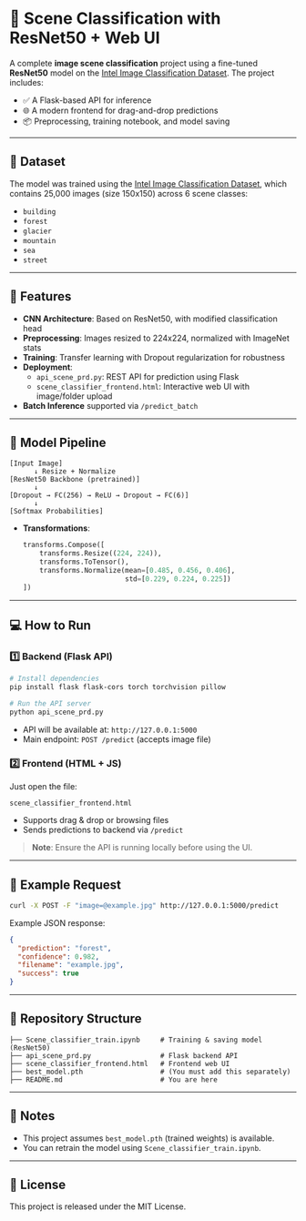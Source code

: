 # 🧠 Scene Classification with ResNet50 + Web UI

A complete **image scene classification** project using a fine-tuned **ResNet50** model on the [Intel Image Classification Dataset](https://www.kaggle.com/datasets/puneet6060/intel-image-classification). The project includes:

- ✅ A Flask-based API for inference  
- 🌐 A modern frontend for drag-and-drop predictions  
- 📦 Preprocessing, training notebook, and model saving

---

## 📁 Dataset

The model was trained using the [Intel Image Classification Dataset](https://www.kaggle.com/datasets/puneet6060/intel-image-classification), which contains 25,000 images (size 150x150) across 6 scene classes:

- `building`
- `forest`
- `glacier`
- `mountain`
- `sea`
- `street`

---

## 🚀 Features

- **CNN Architecture**: Based on ResNet50, with modified classification head
- **Preprocessing**: Images resized to 224x224, normalized with ImageNet stats
- **Training**: Transfer learning with Dropout regularization for robustness
- **Deployment**:
  - `api_scene_prd.py`: REST API for prediction using Flask
  - `scene_classifier_frontend.html`: Interactive web UI with image/folder upload
- **Batch Inference** supported via `/predict_batch`

---

## 🧠 Model Pipeline

```text
[Input Image]
      ↓ Resize + Normalize
[ResNet50 Backbone (pretrained)]
      ↓
[Dropout → FC(256) → ReLU → Dropout → FC(6)]
      ↓
[Softmax Probabilities]
```

- **Transformations**:
  ```python
  transforms.Compose([
      transforms.Resize((224, 224)),
      transforms.ToTensor(),
      transforms.Normalize(mean=[0.485, 0.456, 0.406],
                           std=[0.229, 0.224, 0.225])
  ])
  ```

---

## 💻 How to Run

### 1️⃣ Backend (Flask API)

```bash
# Install dependencies
pip install flask flask-cors torch torchvision pillow

# Run the API server
python api_scene_prd.py
```

- API will be available at: `http://127.0.0.1:5000`
- Main endpoint: `POST /predict` (accepts image file)

### 2️⃣ Frontend (HTML + JS)

Just open the file:

```
scene_classifier_frontend.html
```

- Supports drag & drop or browsing files
- Sends predictions to backend via `/predict`

> **Note**: Ensure the API is running locally before using the UI.

---

## 🧪 Example Request

```bash
curl -X POST -F "image=@example.jpg" http://127.0.0.1:5000/predict
```

Example JSON response:
```json
{
  "prediction": "forest",
  "confidence": 0.982,
  "filename": "example.jpg",
  "success": true
}
```

---

## 📂 Repository Structure

```
├── Scene_classifier_train.ipynb     # Training & saving model (ResNet50)
├── api_scene_prd.py                 # Flask backend API
├── scene_classifier_frontend.html   # Frontend web UI
├── best_model.pth                   # (You must add this separately)
├── README.md                        # You are here
```

---

## 📌 Notes

- This project assumes `best_model.pth` (trained weights) is available.
- You can retrain the model using `Scene_classifier_train.ipynb`.

---

## 📄 License

This project is released under the MIT License.